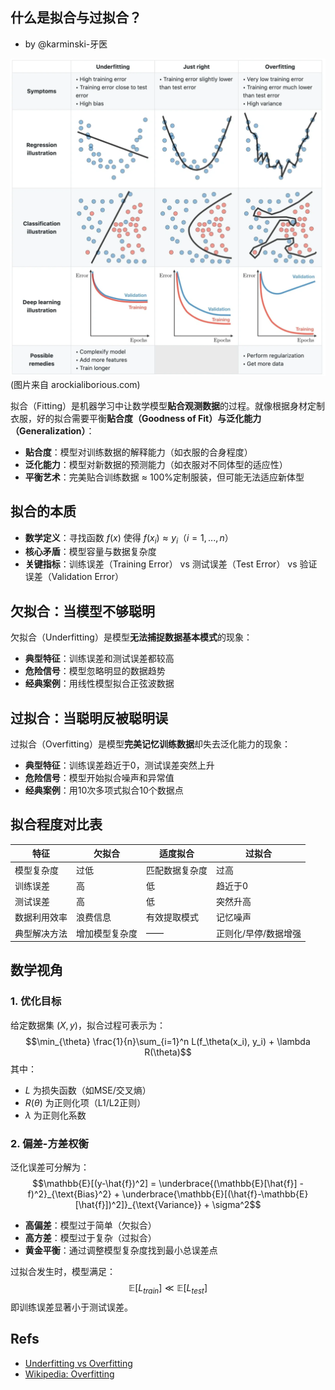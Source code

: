 什么是拟合与过拟合？
-------------------------
- by @karminski-牙医

![fitting_curve](./assets/images/Under-Over-Fitting.webp)  
(图片来自 arockialiborious.com)

拟合（Fitting）是机器学习中让数学模型**贴合观测数据**的过程。就像根据身材定制衣服，好的拟合需要平衡**贴合度（Goodness of Fit）**与**泛化能力（Generalization）**：

- **贴合度**：模型对训练数据的解释能力（如衣服的合身程度）
- **泛化能力**：模型对新数据的预测能力（如衣服对不同体型的适应性）
- **平衡艺术**：完美贴合训练数据 ≈ 100%定制服装，但可能无法适应新体型

## 拟合的本质
- **数学定义**：寻找函数 $f(x)$ 使得 $f(x_i) \approx y_i$（$i=1,...,n$）
- **核心矛盾**：模型容量与数据复杂度
- **关键指标**：训练误差（Training Error） vs 测试误差（Test Error） vs 验证误差（Validation Error）



## 欠拟合：当模型不够聪明
欠拟合（Underfitting）是模型**无法捕捉数据基本模式**的现象：
- **典型特征**：训练误差和测试误差都较高
- **危险信号**：模型忽略明显的数据趋势
- **经典案例**：用线性模型拟合正弦波数据


## 过拟合：当聪明反被聪明误
过拟合（Overfitting）是模型**完美记忆训练数据**却失去泛化能力的现象：
- **典型特征**：训练误差趋近于0，测试误差突然上升
- **危险信号**：模型开始拟合噪声和异常值
- **经典案例**：用10次多项式拟合10个数据点


## 拟合程度对比表
| 特征          | 欠拟合               | 适度拟合             | 过拟合                 |
|-------------|-------------------|------------------|---------------------|
| 模型复杂度      | 过低                | 匹配数据复杂度         | 过高                 |
| 训练误差       | 高                | 低               | 趋近于0              |
| 测试误差       | 高                | 低               | 突然升高              |
| 数据利用效率    | 浪费信息            | 有效提取模式         | 记忆噪声              |
| 典型解决方法    | 增加模型复杂度        | ——               | 正则化/早停/数据增强     |

## 数学视角

### 1. 优化目标
给定数据集 $(X,y)$，拟合过程可表示为：
$$\min_{\theta} \frac{1}{n}\sum_{i=1}^n L(f_\theta(x_i), y_i) + \lambda R(\theta)$$
其中：
- $L$ 为损失函数（如MSE/交叉熵）
- $R(\theta)$ 为正则化项（L1/L2正则）
- $\lambda$ 为正则化系数

### 2. 偏差-方差权衡
泛化误差可分解为：
$$\mathbb{E}[(y-\hat{f})^2] = \underbrace{(\mathbb{E}[\hat{f}] - f)^2}_{\text{Bias}^2} + \underbrace{\mathbb{E}[(\hat{f}-\mathbb{E}[\hat{f}])^2]}_{\text{Variance}} + \sigma^2$$
- **高偏差**：模型过于简单（欠拟合）
- **高方差**：模型过于复杂（过拟合）
- **黄金平衡**：通过调整模型复杂度找到最小总误差点

过拟合发生时，模型满足：
$$\mathbb{E}[L_{train}] \ll \mathbb{E}[L_{test}]$$ 
即训练误差显著小于测试误差。

## Refs

* [Underfitting vs Overfitting](https://arockialiborious.com/f/underfitting-vs-overfitting)
* [Wikipedia: Overfitting](https://en.wikipedia.org/wiki/Overfitting)
